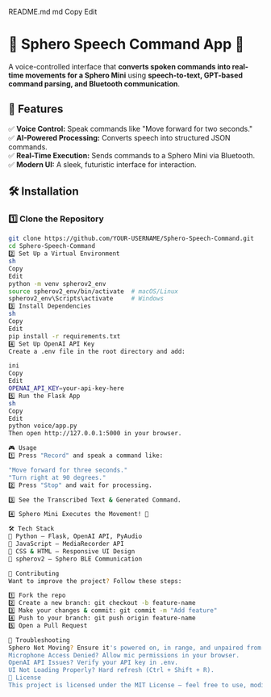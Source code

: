 README.md
md
Copy
Edit
# 🎤 Sphero Speech Command App 🚀  

A voice-controlled interface that **converts spoken commands into real-time movements for a Sphero Mini** using **speech-to-text, GPT-based command parsing, and Bluetooth communication**.  

## 🎯 Features  

✅ **Voice Control:** Speak commands like "Move forward for two seconds."  
✅ **AI-Powered Processing:** Converts speech into structured JSON commands.  
✅ **Real-Time Execution:** Sends commands to a Sphero Mini via Bluetooth.  
✅ **Modern UI:** A sleek, futuristic interface for interaction.  

## 🛠 Installation  

### 1️⃣ **Clone the Repository**  
```sh
git clone https://github.com/YOUR-USERNAME/Sphero-Speech-Command.git
cd Sphero-Speech-Command
2️⃣ Set Up a Virtual Environment
sh
Copy
Edit
python -m venv spherov2_env
source spherov2_env/bin/activate  # macOS/Linux
spherov2_env\Scripts\activate     # Windows
3️⃣ Install Dependencies
sh
Copy
Edit
pip install -r requirements.txt
4️⃣ Set Up OpenAI API Key
Create a .env file in the root directory and add:

ini
Copy
Edit
OPENAI_API_KEY=your-api-key-here
5️⃣ Run the Flask App
sh
Copy
Edit
python voice/app.py
Then open http://127.0.0.1:5000 in your browser.

🎮 Usage
1️⃣ Press "Record" and speak a command like:

"Move forward for three seconds."
"Turn right at 90 degrees."
2️⃣ Press "Stop" and wait for processing.

3️⃣ See the Transcribed Text & Generated Command.

4️⃣ Sphero Mini Executes the Movement! 🎯

🛠 Tech Stack
🔹 Python – Flask, OpenAI API, PyAudio
🔹 JavaScript – MediaRecorder API
🔹 CSS & HTML – Responsive UI Design
🔹 spherov2 – Sphero BLE Communication

🤝 Contributing
Want to improve the project? Follow these steps:

1️⃣ Fork the repo
2️⃣ Create a new branch: git checkout -b feature-name
3️⃣ Make your changes & commit: git commit -m "Add feature"
4️⃣ Push to your branch: git push origin feature-name
5️⃣ Open a Pull Request

🐞 Troubleshooting
Sphero Not Moving? Ensure it's powered on, in range, and unpaired from mobile apps.
Microphone Access Denied? Allow mic permissions in your browser.
OpenAI API Issues? Verify your API key in .env.
UI Not Loading Properly? Hard refresh (Ctrl + Shift + R).
📜 License
This project is licensed under the MIT License – feel free to use, modify, and contribute!